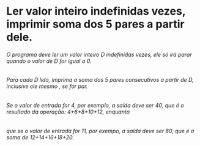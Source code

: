 # Ler valor inteiro indefinidas vezes, imprimir soma dos 5 pares a partir dele.
###### O programa deve ler um valor inteiro D indefinidas vezes, ele só irá parar quando o valor de D for igual a 0.
###### Para cada D lido, imprima a soma dos 5 pares consecutivos a partir de D, inclusive ele mesmo , se for par.
###### Se o valor de entrada for 4, por exemplo, a saída deve ser 40, que é o resultado da operação: 4+6+8+10+12, enquanto
###### que se o valor de entrada for 11, por exempo, a saída deve ser 80, que é a soma de 12+14+16+18+20.
